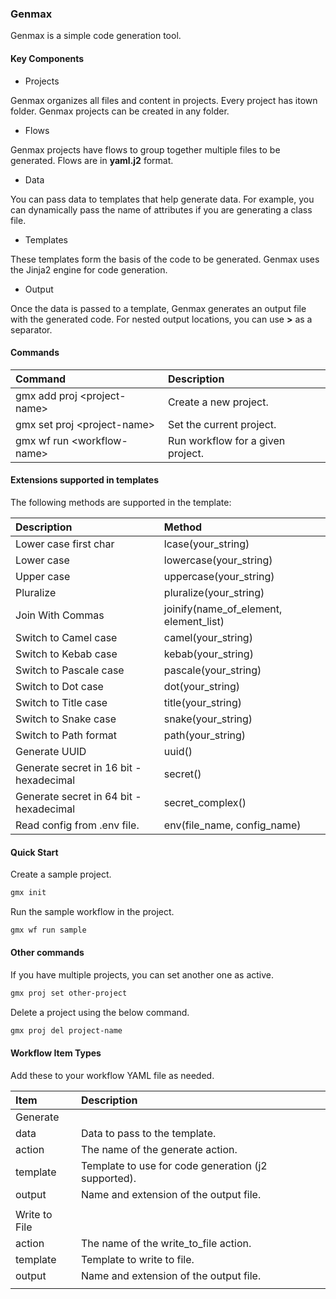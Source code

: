 ### Genmax

Genmax is a simple code generation tool.

#### Key Components

- Projects

Genmax organizes all files and content in projects. Every project has itown folder. Genmax projects can be created in any folder.

- Flows

Genmax projects have flows to group together multiple files to be generated. Flows are in **yaml.j2** format.

- Data

You can pass data to templates that help generate data. For example, you can dynamically pass the name of attributes if you are generating a class file.

- Templates

These templates form the basis of the code to be generated. Genmax uses the Jinja2 engine for code generation.

- Output

Once the data is passed to a template, Genmax generates an output file with the generated code. For nested output locations, you can use **>** as a separator.

#### Commands

| Command | Description |
|:---|:---|
|gmx add proj \<project-name> | Create a new project.|
|gmx set proj \<project-name> | Set the current project.|
|gmx wf run \<workflow-name> | Run workflow for a given project.|

#### Extensions supported in templates

The following methods are supported in the template:

| Description | Method |
|:---|:---|
|Lower case first char| lcase(your_string)|
|Lower case| lowercase(your_string)|
|Upper case| uppercase(your_string)|
|Pluralize| pluralize(your_string)|
|Join With Commas| joinify(name_of_element, element_list)|
|Switch to Camel case| camel(your_string)|
|Switch to Kebab case| kebab(your_string)|
|Switch to Pascale case| pascale(your_string)|
|Switch to Dot case| dot(your_string)|
|Switch to Title case| title(your_string)|
|Switch to Snake case| snake(your_string)|
|Switch to Path format| path(your_string)|
|Generate UUID| uuid()|
|Generate secret in 16 bit - hexadecimal| secret()|
|Generate secret in 64 bit - hexadecimal| secret_complex()|
|Read config from .env file.| env(file_name, config_name)|

#### Quick Start

Create a sample project.

```bash
gmx init
```

Run the sample workflow in the project.

```bash
gmx wf run sample
```

#### Other commands

If you have multiple projects, you can set another one as active.

```bash
gmx proj set other-project
```

Delete a project using the below command.

```bash
gmx proj del project-name
```

#### Workflow Item Types

Add these to your workflow YAML file as needed.

| Item | Description |
|:---|:---|
| Generate ||
| data | Data to pass to the template. |
| action | The name of the generate action. |
| template | Template to use for code generation (j2 supported). |
| output | Name and extension of the output file. |
|||
| Write to File ||
| action | The name of the write_to_file action. |
| template | Template to write to file. |
| output | Name and extension of the output file. |
|||